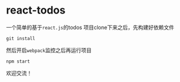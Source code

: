 # react-todos
一个简单的基于`react.js`的todos
项目clone下来之后，先构建好依赖文件
```
git install
```
然后开启`webpack`监控之后再运行项目
```
npm start
```
欢迎交流！
